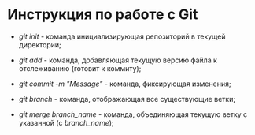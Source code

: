 # Инструкция по работе с Git

* *git init* - команда инициализирующая репозиторий в текущей директории;

* *git add* - команда, добавляющая текущую версию файла к отслеживанию (готовит к коммиту);

* *git commit -m "Message"* - команда, фиксирующая изменения; 

* *git branch* - команда,  отображающая все существующие ветки;

* *git merge branch_name* - команда, объединяющая текущую ветку с указанной (с *branch_name*);